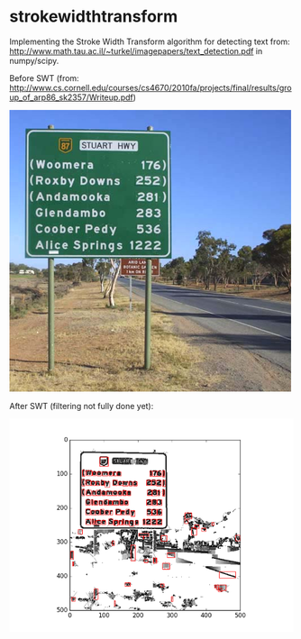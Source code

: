 # strokewidthtransform
Implementing the Stroke Width Transform algorithm for detecting text from: http://www.math.tau.ac.il/~turkel/imagepapers/text_detection.pdf in numpy/scipy.

Before SWT (from: http://www.cs.cornell.edu/courses/cs4670/2010fa/projects/final/results/group_of_arp86_sk2357/Writeup.pdf)

![Before SWT](images/test2big.jpg)

After SWT (filtering not fully done yet):

![After SWT](figure_2.png)
